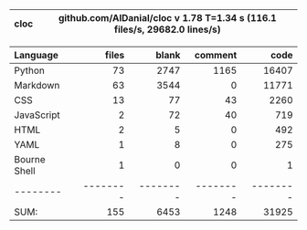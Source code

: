 cloc|github.com/AlDanial/cloc v 1.78  T=1.34 s (116.1 files/s, 29682.0 lines/s)
--- | ---

Language|files|blank|comment|code
:-------|-------:|-------:|-------:|-------:
Python|73|2747|1165|16407
Markdown|63|3544|0|11771
CSS|13|77|43|2260
JavaScript|2|72|40|719
HTML|2|5|0|492
YAML|1|8|0|275
Bourne Shell|1|0|0|1
--------|--------|--------|--------|--------
SUM:|155|6453|1248|31925
